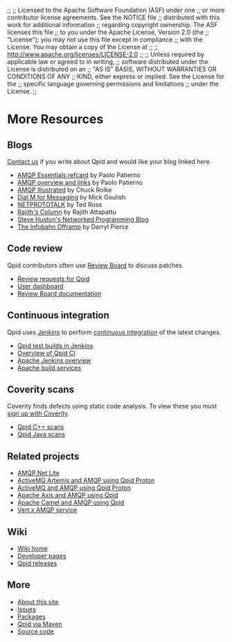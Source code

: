 ;;
;; Licensed to the Apache Software Foundation (ASF) under one
;; or more contributor license agreements.  See the NOTICE file
;; distributed with this work for additional information
;; regarding copyright ownership.  The ASF licenses this file
;; to you under the Apache License, Version 2.0 (the
;; "License"); you may not use this file except in compliance
;; with the License.  You may obtain a copy of the License at
;; 
;;   http://www.apache.org/licenses/LICENSE-2.0
;; 
;; Unless required by applicable law or agreed to in writing,
;; software distributed under the License is distributed on an
;; "AS IS" BASIS, WITHOUT WARRANTIES OR CONDITIONS OF ANY
;; KIND, either express or implied.  See the License for the
;; specific language governing permissions and limitations
;; under the License.
;;

# More Resources

<div class="two-column" markdown="1">
<section markdown="1">

## Blogs

[Contact us]({{site_url}}/discussion.html) if you write about Qpid and
would like your blog linked here.



 - [AMQP Essentials refcard](https://dzone.com/refcardz/amqp-essentials) by Paolo Patierno
 - [AMQP overview and links](https://paolopatierno.wordpress.com/2015/08/30/amqp-isnt-so-scary-if-you-know-how-to-start/) by Paolo Patierno
 - [AMQP Illustrated](https://chugrolke.wordpress.com/) by Chuck Rolke
 - [Dial M for Messaging](http://dialmformessaging.blogspot.com/) by Mick Goulish
 - [NETPROTOTALK](https://netprototalk.wordpress.com/) by Ted Ross
 - [Rajith's Column](http://rajith.2rlabs.com/) by Rajith Attapattu
 - [Steve Huston's Networked Programming Blog](http://stevehuston.wordpress.com/)
 - [The Infobahn Offramp](http://mcpierce.blogspot.com/search/label/messaging) by Darryl Pierce

</section>
<section markdown="1">

## Code review

Qpid contributors often use
[Review Board](http://www.reviewboard.org/) to discuss patches.

 - [Review requests for Qpid](https://reviews.apache.org/groups/qpid/)
 - [User dashboard](https://reviews.apache.org/dashboard/)
 - [Review Board documentation](http://www.reviewboard.org/docs/)

</section>
<section markdown="1">

## Continuous integration

Qpid uses [Jenkins](http://jenkins-ci.org/) to perform
[continuous integration](http://en.wikipedia.org/wiki/Continuous_integration)
of the latest changes.

 - [Qpid test builds in Jenkins](https://builds.apache.org//view/M-R/view/Qpid/)
 - [Overview of Qpid CI](https://cwiki.apache.org/confluence/display/qpid/continuous+integration)
 - [Apache Jenkins overview](http://wiki.apache.org/general/Jenkins)
 - [Apache build services](https://ci.apache.org/)

## Coverity scans

Coverity finds defects using static code analysis.  To view these you
must [sign up with Coverity](https://scan.coverity.com/users/sign_up).

 - [Qpid C++ scans](https://scan.coverity.com/projects/6)
 - [Qpid Java scans](https://scan.coverity.com/projects/572)

</section>
<section markdown="1">

## Related projects

 - [AMQP.Net Lite](https://github.com/Azure/amqpnetlite)
 - [ActiveMQ Artemis and AMQP using Qpid Proton](https://activemq.apache.org/artemis/)
 - [ActiveMQ and AMQP using Qpid Proton](http://activemq.apache.org/amqp.html)
 - [Apache Axis and AMQP using Qpid](http://axis.apache.org/axis2/c/core/docs/axis2c_manual.html#amqptrans)
 - [Apache Camel and AMQP using Qpid](http://camel.apache.org/amqp.html)
 - [Vert.x AMQP service](https://github.com/vert-x3/vertx-amqp-service)

</section>
<section markdown="1">

## Wiki

 - [Wiki home](https://cwiki.apache.org/confluence/display/qpid/)
 - [Developer pages](https://cwiki.apache.org/confluence/display/qpid/developer+pages)
 - [Qpid releases](https://cwiki.apache.org/confluence/display/qpid/Releases)

</section>
<section markdown="1">

## More

 - [About this site]({{site_url}}/site.html)
 - [Issues]({{site_url}}/issues.html)
 - [Packages]({{site_url}}/packages.html)
 - [Qpid via Maven]({{site_url}}/maven.html)
 - [Source code]({{site_url}}/source-code.html)

</section>
</div>
